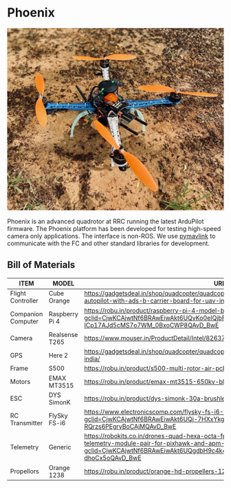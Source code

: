 # Phoenix

![](/extras/images/phoenix.jpg)

Phoenix is an advanced quadrotor at RRC running the latest ArduPilot firmware. The Phoenix platform has been developed for testing high-speed camera only applications. The interface is non-ROS. We use [pymavlink](https://github.com/ArduPilot/pymavlink) to communicate with the FC and other standard libraries for development.

## Bill of Materials
| ITEM               | MODEL          | URL to Buy                                                                                                                                                                           |
|--------------------|----------------|--------------------------------------------------------------------------------------------------------------------------------------------------------------------------------------|
| Flight Controller  | Cube Orange    | https://gadgetsdeal.in/shop/quadcopter/quadcopter-parts/flight-controllers/the-cube-orange-autopilot-with-ads-b-carrier-board-for-uav-in-india/                                      |
| Companion Computer | Raspberry Pi 4 | https://robu.in/product/raspberry-pi-4-model-b-with-4-gb-ram/?gclid=CjwKCAjwtNf6BRAwEiwAkt6UQvKo0eIQjbFHHtyHLhKye6yTnUa-j-dS-ICp17AJd5cMS7o7WM_0BxoCWP8QAvD_BwE                      |
| Camera             | Realsense T265 | https://www.mouser.in/ProductDetail/Intel/82637BRPLHV?qs=u16ybLDytRb4k4WMtRhqgg%3D%3D                                                                                                |
| GPS                | Here 2         | https://gadgetsdeal.in/shop/quadcopter/quadcopter-parts/flight-controllers/gps-pixhawk-2-1-india/                                                                                    |
| Frame              | S500           | https://robu.in/product/s500-multi-rotor-air-pcb-frame-w-high-landing-gear-fpv-quad-copter/                                                                                          |
| Motors             | EMAX MT3515    | https://robu.in/product/emax-mt3515-650kv-bldc-motor-ccw-original/                                                                                                                   |
| ESC                | DYS SimonK     | https://robu.in/product/dys-simonk-30a-brushless-speed-controller-esc-for-drone/                                                                                          |
| RC Transmitter     | FlySky FS-i6   | https://www.electronicscomp.com/flysky-fs-i6-6-channel-2.4ghz-transmitter-receiver?gclid=CjwKCAjwtNf6BRAwEiwAkt6UQj-7HXxYkgO3Q3iKgtFU-Sqn8pm7tnrPrL788ayoC-RQrzs6PEgryBoCAjMQAvD_BwE             |
| Telemetry          | Generic        | https://robokits.co.in/drones-quad-hexa-octa-fpv/fpv-video-telemetry-camera/915mhz-telemetry-module-pair-for-pixhawk-and-apm-100mw-2km-range?gclid=CjwKCAjwtNf6BRAwEiwAkt6UQgdbH9c4k4QFEHsZCGDME7jZ3L7uyiEgWouMlBeirtgbXL40yiA-dhoCx5oQAvD_BwE                       |
| Propellors         | Orange 1238    | https://robu.in/product/orange-hd-propellers-123812x3-8-carbon-nylon-1cw1ccw-1pair-black/  |


